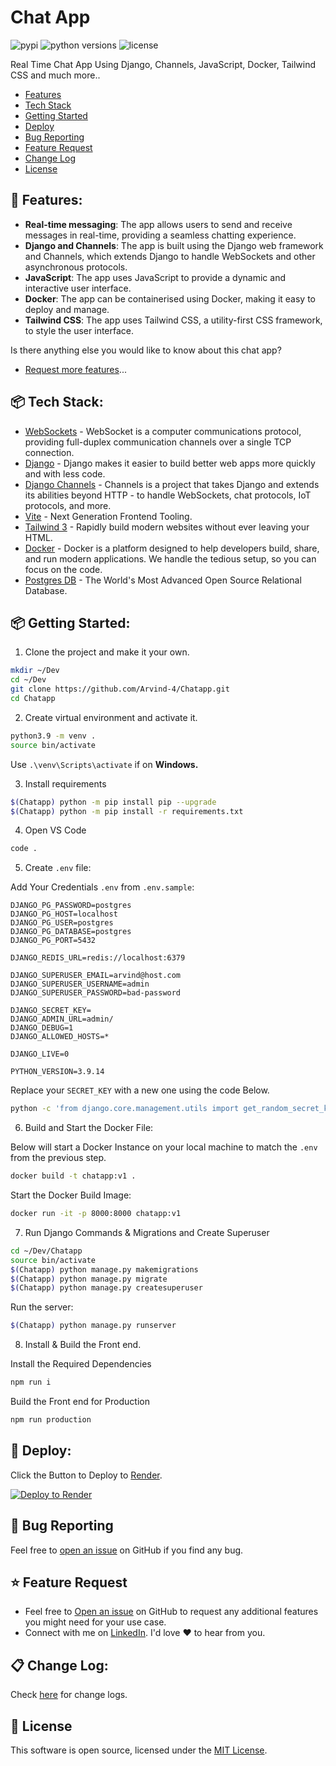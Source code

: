 # Chat App

 <p>   
 <img src="https://img.shields.io/pypi/v/pybadges.svg" alt="pypi" />
  <img src="https://img.shields.io/pypi/pyversions/pybadges.svg" alt="python versions" />
 <img src="https://img.shields.io/npm/l/color-calendar?style=flat-square" alt="license" />
</p>

Real Time Chat App Using Django, Channels, JavaScript, Docker, Tailwind CSS and much more..

- [Features](#features)
- [Tech Stack](#tech-stack)
- [Getting Started](#getting-started)
- [Deploy](#deploy)
- [Bug Reporting](#bug)
- [Feature Request](#feature-request)
- [Change Log](#change-logs)
- [License](#license)

<a id="features"></a>

## 🚀 Features:

-  **Real-time messaging**: The app allows users to send and receive messages in real-time, providing a seamless chatting experience.
-  **Django and Channels**: The app is built using the Django web framework and Channels, which extends Django to handle WebSockets and other asynchronous protocols.
- **JavaScript**: The app uses JavaScript to provide a dynamic and interactive user interface.
-  **Docker**: The app can be containerised using Docker, making it easy to deploy and manage.
-  **Tailwind CSS**: The app uses Tailwind CSS, a utility-first CSS framework, to style the user interface.

Is there anything else you would like to know about this chat app?
- [Request more features](#feature-request)...

<a id="tech-stack"></a>

##  📦 Tech Stack:
- [WebSockets](https://developer.mozilla.org/en-US/docs/Web/API/WebSockets_API) - WebSocket is a computer communications protocol, providing full-duplex communication channels over a single TCP connection.
- [Django](https://www.djangoproject.com/) - Django makes it easier to build better web apps more quickly and with less code.
- [Django Channels](https://channels.readthedocs.io/en/stable/) - Channels is a project that takes Django and extends its abilities beyond HTTP - to handle WebSockets, chat protocols, IoT protocols, and more.
- [Vite](https://vitejs.dev/) - Next Generation Frontend Tooling.
- [Tailwind 3](https://tailwindcss.com/) - Rapidly build modern websites without ever leaving your HTML.
- [Docker](https://www.docker.com/) - Docker is a platform designed to help developers build, share, and run modern applications. We handle the tedious setup, so you can focus on the code.
- [Postgres DB](https://www.postgresql.org/) - The World's Most Advanced Open Source Relational Database.




<a id="getting-started"></a>

## 📦 Getting Started:


1. Clone the project and make it your own.
```bash
mkdir ~/Dev
cd ~/Dev
git clone https://github.com/Arvind-4/Chatapp.git
cd Chatapp
```

2. Create virtual environment and activate it.

```bash
python3.9 -m venv .
source bin/activate
```
Use `.\venv\Scripts\activate` if on **Windows.**

3. Install requirements
```bash
$(Chatapp) python -m pip install pip --upgrade
$(Chatapp) python -m pip install -r requirements.txt
```

4. Open VS Code
```bash
code .
```

5. Create `.env` file:

Add Your Credentials `.env` from `.env.sample`:
```
DJANGO_PG_PASSWORD=postgres
DJANGO_PG_HOST=localhost
DJANGO_PG_USER=postgres
DJANGO_PG_DATABASE=postgres
DJANGO_PG_PORT=5432

DJANGO_REDIS_URL=redis://localhost:6379

DJANGO_SUPERUSER_EMAIL=arvind@host.com
DJANGO_SUPERUSER_USERNAME=admin
DJANGO_SUPERUSER_PASSWORD=bad-password

DJANGO_SECRET_KEY=
DJANGO_ADMIN_URL=admin/
DJANGO_DEBUG=1
DJANGO_ALLOWED_HOSTS=*

DJANGO_LIVE=0

PYTHON_VERSION=3.9.14
```
Replace your `SECRET_KEY` with a new one using the code Below.

```bash
python -c 'from django.core.management.utils import get_random_secret_key; print(get_random_secret_key())'
```

6. Build and Start the Docker File:

Below will start a Docker Instance on your local machine to match the `.env` from the previous step.
```bash
docker build -t chatapp:v1 .
```
Start the Docker Build Image:
```bash
docker run -it -p 8000:8000 chatapp:v1
```

7. Run Django Commands & Migrations and Create Superuser
```bash
cd ~/Dev/Chatapp
source bin/activate
$(Chatapp) python manage.py makemigrations
$(Chatapp) python manage.py migrate
$(Chatapp) python manage.py createsuperuser
```

Run the server:
```bash
$(Chatapp) python manage.py runserver
```

8. Install & Build the Front end.

Install the Required Dependencies
```bash
npm run i
```
Build the Front end for Production
```bash
npm run production
```

<a id="deploy"></a>

## 🚀 Deploy:

Click the Button to Deploy to [Render](https://render.com/).

[![Deploy to Render](https://render.com/images/deploy-to-render-button.svg)](https://render.com/deploy?repo=https://github.com/Arvind-4/Chatapp)

<a id="bug"></a>

## 🐛 Bug Reporting

Feel free to [open an issue](https://github.com/Arvind-4/Chatapp/issues) on GitHub if you find any bug.

<a id="feature-request"></a>

## ⭐ Feature Request

- Feel free to [Open an issue](https://github.com/Arvind-4/Chatapp/issues) on GitHub to request any additional features you might need for your use case.
- Connect with me on [LinkedIn](https://www.linkedin.com/in/a-arvind/). I'd love ❤️️ to hear from you.

<a id="change-logs"></a>

## 📋 Change Log:

Check [here](https://github.com/Arvind-4/Chatapp/commits/main) for change logs.

<a id="license"></a>

## 📜 License

This software is open source, licensed under the [MIT License](https://github.com/Arvind-4/Chatapp/blob/main/LICENSE).
